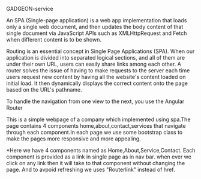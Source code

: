 GADGEON-service

An SPA (Single-page application) is a web app implementation that loads only a single web document, and then updates the body content of that single document via JavaScript APIs such as XMLHttpRequest and Fetch when different content is to be shown.

Routing is an essential concept in Single Page Applications (SPA). When our application is divided into separated logical sections, and all of them are under their own URL, users can easily share links among each other.
A router solves the issue of having to make requests to the server each time users request new content by having all the website's content loaded on initial load. It then dynamically displays the correct content onto the page based on the URL's pathname.

To handle the navigation from one view to the next, you use the Angular Router 

This is a simple webpage of a company which implemented using spa.The page contains 4 components home,about,contact,services that navigate through each component.In each page we use some bootstrap class to make the pages more responsive and more appealing.

*Here we have 4 components named as Home,About,Service,Contact.
Each component is provided as a link in single page as in nav bar.
when ever we click on any link then it will take to that component without changing the page.
And to avpoid refreshing we uses "Routerlink" instead of href.  
